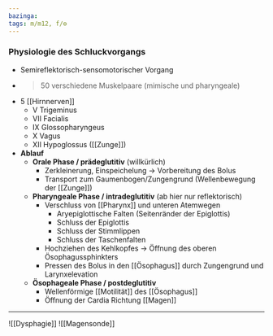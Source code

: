 ```yaml
---
bazinga: 
tags: m/m12, f/⚙️
---
```

### Physiologie des Schluckvorgangs
- Semireflektorisch-sensomotorischer Vorgang
- >50 verschiedene Muskelpaare (mimische und pharyngeale)
- 5 [[Hirnnerven]]
    - V Trigeminus
    - VII Facialis
    - IX Glossopharyngeus
    - X Vagus
    - XII Hypoglossus ([[Zunge]])
- **Ablauf**
    - **Orale Phase / prädeglutitiv** (willkürlich)
        - Zerkleinerung, Einspeichelung → Vorbereitung des Bolus
        - Transport zum Gaumenbogen/Zungengrund (Wellenbewegung der [[Zunge]])
    - **Pharyngeale Phase / intradeglutitiv** (ab hier nur reflektorisch)
        - Verschluss von [[Pharynx]] und unteren Atemwegen
            - Aryepiglottische Falten (Seitenränder der Epiglottis)
            - Schluss der Epiglottis
            - Schluss der Stimmlippen
            - Schluss der Taschenfalten
        - Hochziehen des Kehlkopfes → Öffnung des oberen Ösophagussphinkters
        - Pressen des Bolus in den [[Ösophagus]] durch Zungengrund und Larynxelevation
    - **Ösophageale Phase / postdeglutitiv**
        - Wellenförmige [[Motilität]] des [[Ösophagus]]
        - Öffnung der Cardia Richtung [[Magen]]

---
![[Dysphagie]]
![[Magensonde]]